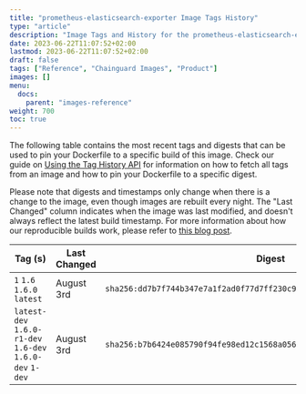 ```yaml
---
title: "prometheus-elasticsearch-exporter Image Tags History"
type: "article"
description: "Image Tags and History for the prometheus-elasticsearch-exporter Chainguard Image"
date: 2023-06-22T11:07:52+02:00
lastmod: 2023-06-22T11:07:52+02:00
draft: false
tags: ["Reference", "Chainguard Images", "Product"]
images: []
menu:
  docs:
    parent: "images-reference"
weight: 700
toc: true
---
```


The following table contains the most recent tags and digests that can be used to pin your Dockerfile to a specific build of this image. Check our guide on [Using the Tag History API](/chainguard/chainguard-images/using-the-tag-history-api/) for information on how to fetch all tags from an image and how to pin your Dockerfile to a specific digest.

Please note that digests and timestamps only change when there is a change to the image, even though images are rebuilt every night. The "Last Changed" column indicates when the image was last modified, and doesn't always reflect the latest build timestamp. For more information about how our reproducible builds work, please refer to [this blog post](https://www.chainguard.dev/unchained/reproducing-chainguards-reproducible-image-builds).

| Tag (s)                                                    | Last Changed | Digest                                                                    |
|------------------------------------------------------------|--------------|---------------------------------------------------------------------------|
|  `1` `1.6` `1.6.0` `latest`                                | August 3rd   | `sha256:dd7b7f744b347e7a1f2ad0f77d7ff230c9f1c33581a226ff8bb846646c4714f3` |
|  `latest-dev` `1.6.0-r1-dev` `1.6-dev` `1.6.0-dev` `1-dev` | August 3rd   | `sha256:b7b6424e085790f94fe98ed12c1568a0567fba5c929994077545e08b71b66591` |
